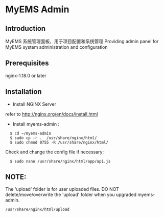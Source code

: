 # MyEMS Admin

## Introduction
MyEMS 系统管理面板，用于项目配置和系统管理
Providing admin panel  for MyEMS system administration and configuration


## Prerequisites
nginx-1.18.0 or later


## Installation

* Install NGINX  Server

refer to http://nginx.org/en/docs/install.html

* Install myems-admin :
```
  $ cd ~/myems-admin
  $ sudo cp -r .  /usr/share/nginx/html/
  $ sudo chmod 0755 -R /usr/share/nginx/html/
```
  Check and change the config file if necessary:
```
  $ sudo nano /usr/share/nginx/html/app/api.js
```

## NOTE:
The 'upload' folder is for user uploaded files. DO NOT delete/move/overwrite the 'upload' folder when you upgraded myems-admin.
```
/usr/share/nginx/html/upload
```

